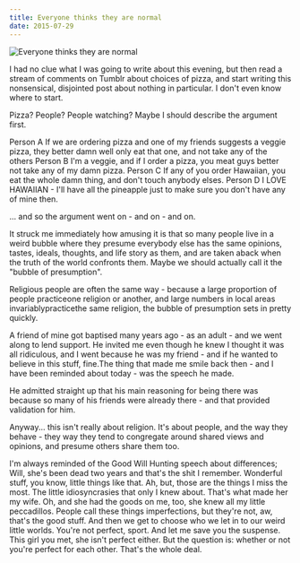 ```yaml
---
title: Everyone thinks they are normal
date: 2015-07-29
---
```


![Everyone thinks they are normal](https://source.unsplash.com/dUPDhdeCN84/1600x900)

I had no clue what I was going to write about this evening, but then read a stream of comments on Tumblr about choices of pizza, and start writing this nonsensical, disjointed post about nothing in particular. I don't even know where to start.

Pizza? People? People watching? Maybe I should describe the argument first.

Person A If we are ordering pizza and one of my friends suggests a veggie pizza, they better damn well only eat that one, and not take any of the others Person B I'm a veggie, and if I order a pizza, you meat guys better not take any of my damn pizza. Person C If any of you order Hawaiian, you eat the whole damn thing, and don't touch anybody elses. Person D I LOVE HAWAIIAN - I'll have all the pineapple just to make sure you don't have any of mine then.

... and so the argument went on - and on - and on.

It struck me immediately how amusing it is that so many people live in a weird bubble where they presume everybody else has the same opinions, tastes, ideals, thoughts, and life story as them, and are taken aback when the truth of the world confronts them. Maybe we should actually call it the "bubble of presumption".

Religious people are often the same way - because a large proportion of people practiceone religion or another, and large numbers in local areas invariablypracticethe same religion, the bubble of presumption sets in pretty quickly.

A friend of mine got baptised many years ago - as an adult - and we went along to lend support. He invited me even though he knew I thought it was all ridiculous, and I went because he was my friend - and if he wanted to believe in this stuff, fine.The thing that made me smile back then - and I have been reminded about today - was the speech he made.

He admitted straight up that his main reasoning for being there was because so many of his friends were already there - and that provided validation for him.

Anyway... this isn't really about religion. It's about people, and the way they behave - they way they tend to congregate around shared views and opinions, and presume others share them too.

I'm always reminded of the Good Will Hunting speech about differences; Will, she's been dead two years and that's the shit I remember. Wonderful stuff, you know, little things like that. Ah, but, those are the things I miss the most. The little idiosyncrasies that only I knew about. That's what made her my wife. Oh, and she had the goods on me, too, she knew all my little peccadillos. People call these things imperfections, but they're not, aw, that's the good stuff. And then we get to choose who we let in to our weird little worlds. You're not perfect, sport. And let me save you the suspense. This girl you met, she isn't perfect either. But the question is: whether or not you're perfect for each other. That's the whole deal.